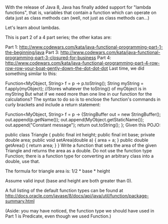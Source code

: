 With the release of Java 8, Java has finally added support for "lambda functions", that is, variables that contain a function which can operate on data just as class methods can (well, not just as class methods can...)

Let's learn about lambdas.

This is part 2 of a 4 part series; the other katas are:

Part 1: http://www.codewars.com/kata/java-functional-programming-part-1-the-beginning/java
Part 3: http://www.codewars.com/kata/java-functional-programming-part-3-closured-for-business
Part 4: http://www.codewars.com/kata/java-functional-programming-part-4-row-row-row-your-boat-gently-down-the-dot-dot-dot
Last time, we did something similar to this:

Function<MyObject, String> f = p -> p.toString();
String myString = f.apply(myObject); //Stores whatever the toString() of myObject is in myString
But what if we need more than one line in our function for the calculations? The syntax to do so is to enclose the function's commands in curly brackets and include a return statement:

Function<MyObject, String> f = p -> {StringBuffer out = new StringBuffer();
                                     out.append(p.getName());
                                     out.append(MyObject.getStaticName());
                                     out.append("Constant message");
                                     return out.toString();
                               };
Given this POJO:

public class Triangle {
  public final int height;
  public final int base;
  private double area;
  public void setArea(double a) {
    area = a;
  }
  public double getArea() {
    return area;
  }
}
Write a function that sets the area of the given Triangle and returns the area as a double. Do not use the function type Function; there is a function type for converting an arbitrary class into a double, use that.

The formula for triangle area is: 1/2 * base * height

Assume valid input (base and height are both greater than 0).

A full listing of the default function types can be found at http://docs.oracle.com/javase/8/docs/api/java/util/function/package-summary.html

(Aside: you may have noticed, the function type we should have used in Part 1 is Predicate, even though we used Function.)